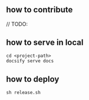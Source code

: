 #

## how to contribute

// TODO: 

## how to serve in local

```shell
cd <project-path>
docsify serve docs
```

## how to deploy

```shell
sh release.sh
```
